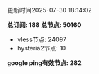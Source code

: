 更新时间2025-07-30 18:14:02

**总订阅: 188**
**总节点: 50160**
- vless节点: 24097
- hysteria2节点: 10

**google ping有效节点: 282**
